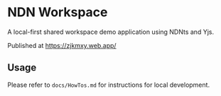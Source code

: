 # NDN Workspace

A local-first shared workspace demo application using NDNts and Yjs.

Published at https://zjkmxy.web.app/

## Usage

Please refer to `docs/HowTos.md` for instructions for local development.
